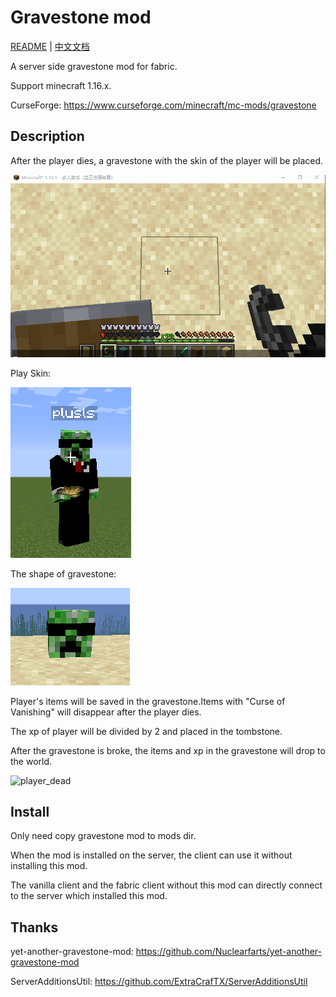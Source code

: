 # Gravestone mod

[README](README.md) | [中文文档](README_zh.md)

A server side gravestone mod for fabric.

Support minecraft 1.16.x.

CurseForge: https://www.curseforge.com/minecraft/mc-mods/gravestone


## Description

After the player dies, a gravestone with the skin of the player will be placed.

![player_dead](./doc/player_dead.gif)

Play Skin:

![skin](./doc/skin.png)

The shape of gravestone:

![skin](./doc/gravestone.png)

Player's items will be saved in the gravestone.Items with "Curse of Vanishing" will disappear after the player dies.

The xp of player will be divided by 2 and placed in the tombstone.

After the gravestone is broke, the items and xp in the gravestone will drop to the world.

![player_dead](./doc/break_gravestone.gif)


## Install

Only need copy gravestone mod to mods dir.

When the mod is installed on the server, the client can use it without installing this mod.

The vanilla client and the fabric client without this mod can directly connect to the server which installed this mod.


## Thanks

yet-another-gravestone-mod: https://github.com/Nuclearfarts/yet-another-gravestone-mod

ServerAdditionsUtil: https://github.com/ExtraCrafTX/ServerAdditionsUtil